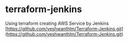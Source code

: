 # terraform-jenkins
Using terraform creating AWS Service by Jenkins
[https://github.com/yeshwanthlm/Terraform-Jenkins.git] (https://github.com/yeshwanthlm/Terraform-Jenkins.git)
